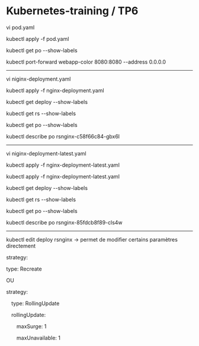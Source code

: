 # Kubernetes-training / TP6

vi pod.yaml

kubectl apply -f pod.yaml

kubectl get po --show-labels

kubectl port-forward webapp-color 8080:8080 --address 0.0.0.0
****************************************

vi niginx-deployment.yaml

kubectl apply -f nginx-deployment.yaml 

kubectl get deploy --show-labels

kubectl get rs --show-labels

kubectl get po --show-labels

kubectl describe po rsnginx-c58f66c84-gbx6l
****************************************
vi niginx-deployment-latest.yaml

kubectl apply -f nginx-deployment-latest.yaml 

kubectl apply -f nginx-deployment-latest.yaml

kubectl get deploy --show-labels

kubectl get rs --show-labels

kubectl get po --show-labels

kubectl describe po rsnginx-85fdcb8f89-cls4w
****************************************

kubectl edit deploy rsnginx		-> permet de modifier certains paramètres directement

strategy:

  type: Recreate

OU

strategy:

&emsp;type: RollingUpdate
  
&emsp;rollingUpdate:
  
&emsp;&emsp;maxSurge: 1
    
&emsp;&emsp;maxUnavailable: 1 
